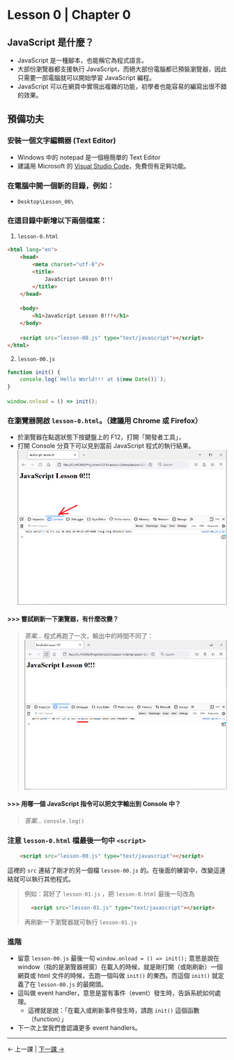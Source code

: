 # Lesson 0 | Chapter 0

## JavaScript 是什麼？
- JavaScript 是一種腳本，也能稱它為程式語言。
- 大部份瀏覽器都支援執行 JavaScript，而絕大部份電腦都已預裝瀏覽器，因此只需要一部電腦就可以開始學習 JavaScript 編程。
- JavaScript 可以在網頁中實現出複雜的功能，初學者也能容易的編寫出很不錯的效果。

## 預備功夫

### 安裝一個文字編輯器 (Text Editor)
- Windows 中的 notepad 是一個極簡單的 Text Editor
- 建議用 Microsoft 的 [Visual Studio Code](https://code.visualstudio.com/)，免費但有足夠功能。

### 在電腦中開一個新的目錄，例如：
- `Desktop\Lesson_00\`

### 在這目錄中新增以下兩個檔案：
1. `lesson-0.html`
```html
<html lang="en">
	<head>
		<meta charset="utf-8"/>
		<title>
			JavaScript Lesson 0!!!
		</title>
	</head>

	<body>
		<h1>JavaScript Lesson 0!!!</h1>
	</body>

	<script src="lesson-00.js" type="text/javascript"></script>
</html>
```

2. `lesson-00.js`
```javascript
function init() {
	console.log(`Hello World!!! at ${new Date()}`);
}

window.onload = () => init();
```

### 在瀏覽器開啟 `lesson-0.html`。（建議用 Chrome 或 Firefox）

- 於瀏覽器在點選狀態下按鍵盤上的 F12，打開「開發者工具」，
- 打開 Console 分頁下可以見到當前 JavaScript 程式的執行結果。
![Dev Tools - Console](lesson-00.png)

#### >>> 嘗試刷新一下瀏覽器，有什麼改變？
> _答案..._
> 程式再跑了一次，輸出中的時間不同了：
> ![Answer - lesson-00-1](lesson-01.png)

#### >>> 用哪一個 JavaScript 指令可以把文字輸出到 Console 中？
> _答案..._
> `console.log()`

### 注意 `lesson-0.html` 檔最後一句中 `<script>`
```html
	<script src="lesson-00.js" type="text/javascript"></script>
```

這裡的 `src` 連結了剛才的另一個檔 `lesson-00.js` 的。在後面的練習中，改變這連結就可以執行其他程式。
> 例如：寫好了 `lesson-01.js` ，把 `lesson-0.html` 最後一句改為
> ```html
> 	<script src="lesson-01.js" type="text/javascript"></script>
> ```
> 再刷新一下瀏覽器就可執行 `lesson-01.js`

### 進階
- 留意 `lesson-00.js` 最後一句 `window.onload = () => init();` 意思是說在 window（指的是瀏覽器視窗）在載入的時候，就是剛打開（或剛刷新）一個網頁或 html 文件的時候，去跑一個叫做 `init()` 的東西。而這個 `init()` 就定義了在 `lesson-00.js` 的最開頭。
- 這叫做 event handler，意思是當有事件（event）發生時，告訴系統如何處理。
  - 這裡就是說：「在載入或刷新事件發生時，請跑 `init()` 這個函數（function）」
- 下一次上堂我們會認識更多 event handlers。

---

← 上一課 | [下一課 →](lesson-01.md)
